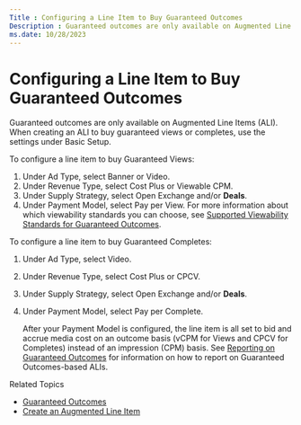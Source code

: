 ```yaml
---
Title : Configuring a Line Item to Buy Guaranteed Outcomes
Description : Guaranteed outcomes are only available on Augmented Line Items (ALI).
ms.date: 10/28/2023
---
```



# Configuring a Line Item to Buy Guaranteed Outcomes



Guaranteed outcomes are only available on Augmented Line Items (ALI).
When creating an ALI to buy guaranteed views or completes, use the
settings under Basic Setup.

To configure a line item to buy Guaranteed Views:

1.  Under Ad Type, select Banner or
    Video.
2.  Under Revenue Type, select Cost
    Plus or Viewable CPM.
3.  Under Supply Strategy, select Open
    Exchange and/or **Deals**.
4.  Under Payment Model, select Pay per
    View. For more information about which viewability standards
    you can choose, see
    <a href="supported-viewability-standards-for-guaranteed-outcomes.md"
    class="xref">Supported Viewability Standards for Guaranteed Outcomes</a>.

To configure a line item to buy Guaranteed Completes:

1.  Under Ad Type, select Video.

2.  Under Revenue Type, select Cost
    Plus or CPCV.

3.  Under Supply Strategy, select Open
    Exchange and/or **Deals**.

4.  Under Payment Model, select Pay per
    Complete.

    After your Payment Model is configured, the line item is all set to
    bid and accrue media cost on an outcome basis (vCPM for Views and
    CPCV for Completes) instead of an impression (CPM) basis. See
    <a href="reporting-on-guaranteed-outcomes.md" class="xref">Reporting
    on Guaranteed Outcomes</a> for information on how to report on
    Guaranteed Outcomes-based ALIs.

Related Topics

- <a href="guaranteed-outcomes.md" class="xref">Guaranteed Outcomes</a>
- <a href="create-an-augmented-line-item-ali.md" class="xref"
  title="You create augmented line items (ALIs) to define your financial relationship with an advertiser, set up targeting for an advertising campaign, and schedule your advertisements to run.">Create
  an Augmented Line Item</a>




